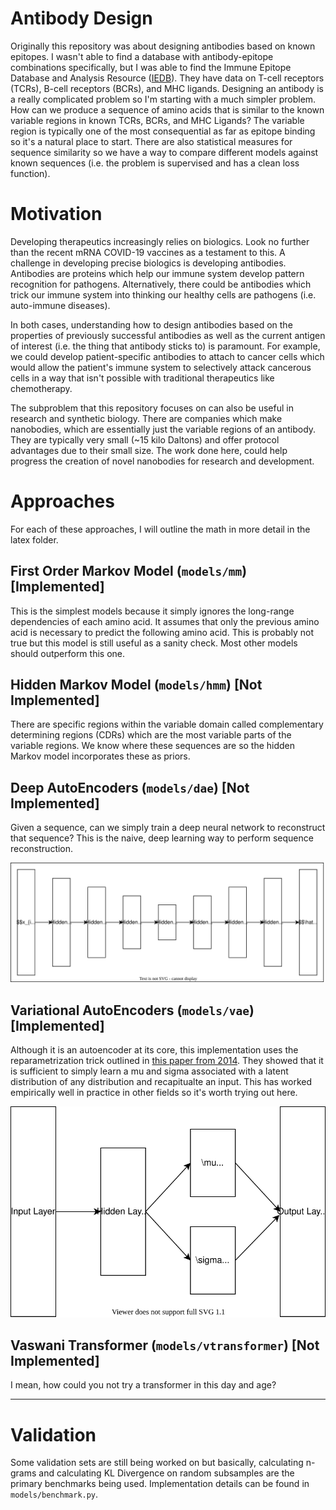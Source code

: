 # Antibody Design
Originally this repository was about designing antibodies based on known epitopes. I wasn't able to find a database with antibody-epitope combinations specifically, but I was able to find the Immune Epitope Database and Analysis Resource ([IEDB](https://iedb.org)). They have data on T-cell receptors (TCRs), B-cell receptors (BCRs), and MHC ligands. Designing an antibody is a really complicated problem so I'm starting with a much simpler problem. How can we produce a sequence of amino acids that is similar to the known variable regions in known TCRs, BCRs, and MHC Ligands? The variable region is typically one of the most consequential as far as epitope binding so it's a natural place to start. There are also statistical measures for sequence similarity so we have a way to compare different models against known sequences (i.e. the problem is supervised and has a clean loss function).

# Motivation
Developing therapeutics increasingly relies on biologics. Look no further than the recent mRNA COVID-19 vaccines as a testament to this. A challenge in developing precise biologics is developing antibodies. Antibodies are proteins which help our immune system develop pattern recognition for pathogens. Alternatively, there could be antibodies which trick our immune system into thinking our healthy cells are pathogens (i.e. auto-immune diseases).

In both cases, understanding how to design antibodies based on the properties of previously successful antibodies as well as the current antigen of interest (i.e. the thing that antibody sticks to) is paramount. For example, we could develop patient-specific antibodies to attach to cancer cells which would allow the patient's immune system to selectively attack cancerous cells in a way that isn't possible with traditional therapeutics like chemotherapy. 

The subproblem that this repository focuses on can also be useful in research and synthetic biology. There are companies which make nanobodies, which are essentially just the variable regions of an antibody. They are typically very small (~15 kilo Daltons) and offer protocol advantages due to their small size. The work done here, could help progress the creation of novel nanobodies for research and development.

# Approaches
For each of these approaches, I will outline the math in more detail in the latex folder.

## First Order Markov Model (`models/mm`) [Implemented]
This is the simplest models because it simply ignores the long-range dependencies of each amino acid. It assumes that only the previous amino acid is necessary to predict the following amino acid. This is probably not true but this model is still useful as a sanity check. Most other models should outperform this one.

## Hidden Markov Model (`models/hmm`) [Not Implemented]
There are specific regions within the variable domain called complementary determining regions (CDRs) which are the most variable parts of the variable regions. We know where these sequences are so the hidden Markov model incorporates these as priors.

## Deep AutoEncoders (`models/dae`) [Not Implemented]
Given a sequence, can we simply train a deep neural network to reconstruct that sequence? This is the naive, deep learning way to perform sequence reconstruction.

<p align="center">
  <img src="diagrams/dae.svg" />
</p>

## Variational AutoEncoders (`models/vae`) [Implemented]
Although it is an autoencoder at its core, this implementation uses the reparametrization trick outlined in [this paper from 2014](https://arxiv.org/abs/1312.6114). They showed that it is sufficient to simply learn a mu and sigma associated with a latent distribution of any distribution and recapitualte an input. This has worked empirically well in practice in other fields so it's worth trying out here.

<p align="center">
  <img src="diagrams/vae.svg" />
</p>


## Vaswani Transformer (`models/vtransformer`) [Not Implemented]
I mean, how could you not try a transformer in this day and age?

---
# Validation
Some validation sets are still being worked on but basically, calculating n-grams and calculating KL Divergence on random subsamples are the primary benchmarks being used. Implementation details can be found in `models/benchmark.py`.